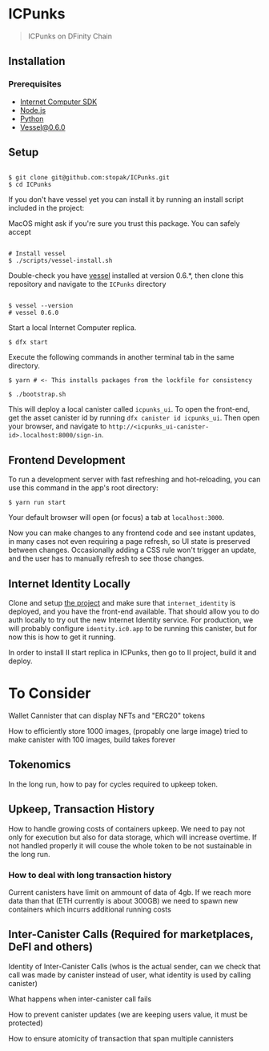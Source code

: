 # ICPunks

> ICPunks on DFinity Chain

## Installation

### Prerequisites

- [Internet Computer SDK](https://sdk.dfinity.org)
- [Node.js](https://nodejs.org)
- [Python](https://www.python.org)
- [Vessel@0.6.0](https://github.com/dfinity/vessel/releases/tag/v0.6.0)

## Setup

```shell

$ git clone git@github.com:stopak/ICPunks.git
$ cd ICPunks

```

If you don't have vessel yet you can install it by running an install script included in the project:

MacOS might ask if you're sure you trust this package. You can safely accept

```shell

# Install vessel
$ ./scripts/vessel-install.sh

```

Double-check you have [vessel](https://github.com/dfinity/vessel) installed at version 0.6.*, then clone this repository and navigate to the `ICPunks` directory

```shell

$ vessel --version
# vessel 0.6.0

```

Start a local Internet Computer replica.

```shell
$ dfx start
```

Execute the following commands in another terminal tab in the same directory.

```shell
$ yarn # <- This installs packages from the lockfile for consistency

$ ./bootstrap.sh
```

This will deploy a local canister called `icpunks_ui`. To open the front-end, get the asset canister id by running `dfx canister id icpunks_ui`. Then open your browser, and navigate to `http://<icpunks_ui-canister-id>.localhost:8000/sign-in`.

## Frontend Development

To run a development server with fast refreshing and hot-reloading, you can use this command in the app's root directory:

```shell
$ yarn run start
```

Your default browser will open (or focus) a tab at `localhost:3000`.

Now you can make changes to any frontend code and see instant updates, in many cases not even requiring a page refresh, so UI state is preserved between changes. Occasionally adding a CSS rule won't trigger an update, and the user has to manually refresh to see those changes.

## Internet Identity Locally

Clone and setup [the project](https://github.com/dfinity/internet-identity) and make sure that `internet_identity` is deployed, and you have the front-end available. That should allow you to do auth locally to try out the new Internet Identity service. For production, we will probably configure `identity.ic0.app` to be running this canister, but for now this is how to get it running.

In order to install II start replica in ICPunks, then go to II project, build it and deploy.

# To Consider
Wallet Cannister that can display NFTs and "ERC20" tokens

How to efficiently store 1000 images, (propably one large image) tried to make canister with 100 images, build takes forever


## Tokenomics
In the long run, how to pay for cycles required to upkeep token.

## Upkeep, Transaction History
How to handle growing costs of containers upkeep. We need to pay not only for execution but also for data storage, which will increase overtime. If not handled properly it will couse the whole token to be not sustainable in the long run.

### How to deal with long transaction history
Current canisters have limit on ammount of data of 4gb. If we reach more data than that (ETH currently is about 300GB) we need to spawn new containers which incurrs additional running costs

## Inter-Canister Calls (Required for marketplaces, DeFI and others)

Identity of Inter-Canister Calls (whos is the actual sender, can we check that call was made by canister instead of user, what identity is used by calling canister)

What happens when inter-canister call fails

How to prevent canister updates (we are keeping users value, it must be protected)

How to ensure atomicity of transaction that span multiple cannisters 

